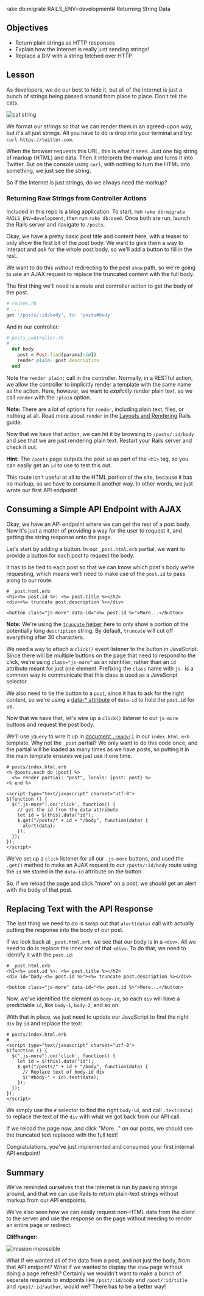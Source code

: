 rake db:migrate RAILS_ENV=development# Returning String Data

## Objectives

- Return plain strings as HTTP responses
- Explain how the Internet is really just sending strings!
- Replace a DIV with a string fetched over HTTP

## Lesson

As developers, we do our best to hide it, but all of the Internet is
just a bunch of strings being passed around from place to place. Don't
tell the cats.

![cat string](http://i.giphy.com/DXgkevJQFPhew.gif)

We format our strings so that we can render them in an agreed-upon way, but it's
all just strings. All you have to do is drop into your terminal and try: `curl https://twitter.com`.

When the browser requests this URL, this is what it sees. Just one big string of
markup (HTML) and data. Then it interprets the markup and turns it into Twitter.
But on the console using `curl`, with nothing to turn the HTML into something,
we just see the string.

So if the Internet is just strings, do we always need the markup?

### Returning Raw Strings from Controller Actions

Included in this repo is a blog application. To start, run `rake db:migrate RAILS_ENV=development`, then run `rake db:seed`. Once both are run, launch the
Rails server and navigate to `/posts`.

Okay, we have a pretty basic post title and content here, with a teaser
to only show the first bit of the post body. We want to give them a way
to interact and ask for the whole post body, so we'll add a button to
fill in the rest.

We want to do this _without_ redirecting to the post `show` path, so we're
going to use an AJAX request to replace the truncated content with the
full body.

The first thing we'll need is a route and controller action to get the
body of the post.

```ruby
# routes.rb
# ...
get '/posts/:id/body', to: 'posts#body'
```

And in our controller:

```ruby
# posts_controller.rb
# ...
  def body
    post = Post.find(params[:id])
    render plain: post.description
  end
```

Note the `render plain:` call in the controller. Normally, in a RESTful
action, we allow the controller to implicitly render a template with the
same name as the action. Here, however, we want to _explicitly_ render
plain text, so we call `render` with the `:plain` option.

**Note:** There are a lot of options for `render`, including plain text,
files, or nothing at all. Read more about `render` in the
[Layouts and Rendering][layouts] Rails guide.

Now that we have that action, we can hit it by browsing to
`/posts/:id/body` and see that we are just rendering plain text. Restart your
Rails server and check it out.

**Hint:** The `/posts` page outputs the post `id` as part of the `<h1>`
tag, so you can easily get an `id` to use to test this out.

This route isn't useful at all to the HTML portion of the site, because it has
no markup, so we have to consume it another way. In other words, we just wrote
our first API endpoint!

## Consuming a Simple API Endpoint with AJAX

Okay, we have an API endpoint where we can get the rest of a post body.
Now it's just a matter of providing a way for the user to request it,
and getting the string response onto the page.

Let's start by adding a button. In our `_post.html.erb` partial, we want
to provide a button for each post to request the body.

It has to be tied to each post so that we can know which post's body
we're requesting, which means we'll need to make use of the `post.id` to
pass along to our route.

```erb
# _post.html.erb
<h1><%= post.id %>: <%= post.title %></h2>
<div><%= truncate post.description %></div>

<button class="js-more" data-id="<%= post.id %>">More...</button>
```

**Note:** We're using the [`truncate` helper][truncate] here to only show a
portion of the potentially long `description` string. By default, `truncate`
will cut off everything after 30 characters.

We need a way to attach a `click()` event listener to the button in JavaScript.
Since there will be multiple buttons on the page that need to respond to the
click, we're using `class="js-more"` as an identifier, rather than an `id`
attribute meant for just one element. Prefixing the `class` name with `js-` is a
common way to communicate that this class is used as a JavaScript selector.

We also need to tie the button to a `post`, since it has to ask for the right
content, so we're using a [data-\* attribute][attribute] of `data-id` to hold
the `post.id` for us.

Now that we have that, let's wire up a `click()` listener to our
`js-more` buttons and request the post body.

We'll use `jQuery` to wire it up in [document `.ready()`][jquery] in our
`index.html.erb` template. Why not the `_post` partial? We only want to do this
code once, and the partial will be loaded as many times as we have posts, so
putting it in the main template ensures we just use it one time.

```erb
# posts/index.html.erb
<% @posts.each do |post| %>
  <%= render partial: "post", locals: {post: post} %>
<% end %>

<script type="text/javascript" charset="utf-8">
$(function () {
  $(".js-more").on('click', function() {
    // get the id from the data attribute
    let id = $(this).data("id");
    $.get("/posts/" + id + "/body", function(data) {
      alert(data);
    });
  });
});
</script>
```

We've set up a `click` listener for all our `.js-more` buttons, and used
the `.get()` method to make an AJAX request to our `/posts/:id/body`
route using the `id` we stored in the `data-id` attribute on the button.

So, if we reload the page and click "more" on a post, we should get an
alert with the body of that post.

## Replacing Text with the API Response

The last thing we need to do is swap out that `alert(data)` call with
actually putting the response into the body of our post.

If we look back at `_post.html.erb`, we see that our body is in a
`<div>`. All we need to do is replace the inner text of that `<div>`. To
do that, we need to identify it with the `post.id`:

```erb
# _post.html.erb
<h1><%= post.id %>: <%= post.title %></h2>
<div id="body-<%= post.id %>"><%= truncate post.description %></div>

<button class="js-more" data-id="<%= post.id %>">More...</button>
```

Now, we've identified the element as `body-id`, so each `div` will have a
predictable `id`, like `body-1`, `body-2`, and so on.

With that in place, we just need to update our JavaScript to find the
right `div` by `id` and replace the text:

```erb
# posts/index.html.erb
# ...
<script type="text/javascript" charset="utf-8">
$(function () {
  $(".js-more").on('click', function() {
    let id = $(this).data("id");
    $.get("/posts/" + id + "/body", function(data) {
      // Replace text of body-id div
      $("#body-" + id).text(data);
    });
  });
});
</script>
```

We simply use the `#` selector to find the right `body-id`, and call
`.text(data)` to replace the text of the `div` with what we got back
from our API call.

If we reload the page now, and click "More..." on our posts, we should
see the truncated text replaced with the full text!

Congratulations, you've just implemented and consumed your first
internal API endpoint!

## Summary

We've reminded ourselves that the Internet is run by passing strings
around, and that we can use Rails to return plain-text strings without
markup from our API endpoints.

We've also seen how we can easily request non-HTML data from the client
to the server and use the response on the page without needing to render
an entire page or redirect.

**Cliffhanger:**

![mission impossible](http://i.giphy.com/w39FdnnX0scIE.gif)

What if we wanted all of the data from a post, and not just the body,
from that API endpoint? What if we wanted to display the `show` page
without doing a page refresh? Certainly we wouldn't want to make a bunch
of separate requests to endpoints like `/post/:id/body` and
`/post/:id/title` and `/post/:id/author`, would we? There has to be a
better way!

[layouts]: http://guides.rubyonrails.org/layouts_and_rendering.html#using-render
[truncate]: http://api.rubyonrails.org/classes/ActionView/Helpers/TextHelper.html#method-i-truncate
[attribute]: https://developer.mozilla.org/en-US/docs/Web/Guide/HTML/Using_data_attributes
[jquery]: https://api.jquery.com/ready/
